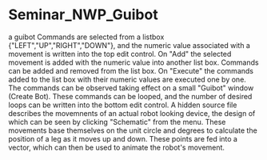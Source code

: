# Seminar_NWP_Guibot
a guibot
Commands are selected from a listbox {"LEFT","UP","RIGHT","DOWN"}, and the numeric value associated
with a movement is written into the top edit control.
On "Add" the selected movement is added with the numeric value into another
list box.
Commands can be added and removed from the list box.
On "Execute" the commands added to the list box with their numeric values
are executed one by one.
The commands can be observed taking effect on a small "Guibot" window
(Create Bot).
These commands can be looped, and the number of desired loops can be
written into the bottom edit control.
A hidden source file describes the movemnents of an actual robot looking device, the design of which can be seen by clicking "Schematic" from the menu.
These movements base themselves on the unit circle and degrees to calculate the position of a leg as it moves up and down.
These points are fed into a vector, which can then be used to animate the robot's movement.
